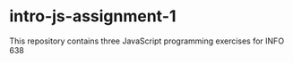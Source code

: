 # intro-js-assignment-1
This repository contains three JavaScript programming exercises for INFO 638
